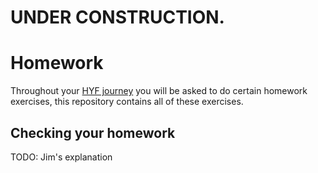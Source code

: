 # UNDER CONSTRUCTION. 

# Homework
Throughout your [HYF journey](https://github.com/HackYourFuture/curriculum) you will be asked to do certain homework exercises, this repository contains all of these exercises.


## Checking your homework
TODO: Jim's explanation